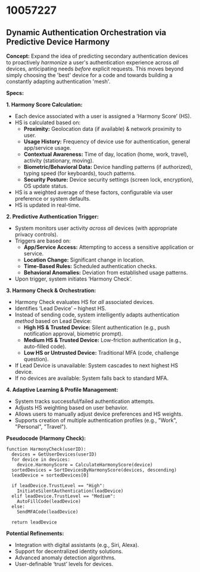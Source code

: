 # 10057227

## Dynamic Authentication Orchestration via Predictive Device Harmony

**Concept:** Expand the idea of predicting secondary authentication devices to proactively *harmonize* a user's authentication experience across *all* devices, anticipating needs *before* explicit requests. This moves beyond simply choosing the 'best' device for a code and towards building a constantly adapting authentication 'mesh'.

**Specs:**

**1. Harmony Score Calculation:**

*   Each device associated with a user is assigned a ‘Harmony Score’ (HS).
*   HS is calculated based on:
    *   **Proximity:** Geolocation data (if available) & network proximity to user.
    *   **Usage History:** Frequency of device use for authentication, general app/service usage.
    *   **Contextual Awareness:** Time of day, location (home, work, travel), activity (stationary, moving).
    *   **Biometric/Behavioral Data:** Device handling patterns (if authorized), typing speed (for keyboards), touch patterns.
    *   **Security Posture:** Device security settings (screen lock, encryption), OS update status.
*   HS is a weighted average of these factors, configurable via user preference or system defaults.
*   HS is updated in real-time.

**2. Predictive Authentication Trigger:**

*   System monitors user activity *across all* devices (with appropriate privacy controls).
*   Triggers are based on:
    *   **App/Service Access:** Attempting to access a sensitive application or service.
    *   **Location Change:** Significant change in location.
    *   **Time-Based Rules:** Scheduled authentication checks.
    *   **Behavioral Anomalies:** Deviation from established usage patterns.
*   Upon trigger, system initiates ‘Harmony Check’.

**3. Harmony Check & Orchestration:**

*   Harmony Check evaluates HS for *all* associated devices.
*   Identifies ‘Lead Device’ – highest HS.
*   Instead of sending code, system intelligently adapts authentication *method* based on Lead Device:
    *   **High HS & Trusted Device:** Silent authentication (e.g., push notification approval, biometric prompt).
    *   **Medium HS & Trusted Device:** Low-friction authentication (e.g., auto-filled code).
    *   **Low HS or Untrusted Device:** Traditional MFA (code, challenge question).
*   If Lead Device is unavailable: System cascades to next highest HS device.
*   If no devices are available: System falls back to standard MFA.

**4. Adaptive Learning & Profile Management:**

*   System tracks successful/failed authentication attempts.
*   Adjusts HS weighting based on user behavior.
*   Allows users to manually adjust device preferences and HS weights.
*   Supports creation of multiple authentication profiles (e.g., "Work", "Personal", "Travel").

**Pseudocode (Harmony Check):**

```
function HarmonyCheck(userID):
  devices = GetUserDevices(userID)
  for device in devices:
    device.HarmonyScore = CalculateHarmonyScore(device)
  sortedDevices = SortDevicesByHarmonyScore(devices, descending)
  leadDevice = sortedDevices[0]

  if leadDevice.TrustLevel == "High":
    InitiateSilentAuthentication(leadDevice)
  elif leadDevice.TrustLevel == "Medium":
    AutoFillCode(leadDevice)
  else:
    SendMFACode(leadDevice)

  return leadDevice
```

**Potential Refinements:**

*   Integration with digital assistants (e.g., Siri, Alexa).
*   Support for decentralized identity solutions.
*   Advanced anomaly detection algorithms.
*   User-definable ‘trust’ levels for devices.